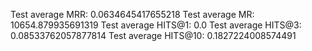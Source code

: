 Test average MRR: 0.0634645417655218
Test average MR: 10654.879935691319
Test average HITS@1: 0.0
Test average HITS@3: 0.08533762057877814
Test average HITS@10: 0.1827224008574491